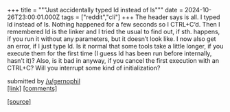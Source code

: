 +++
title = """Just accidentally typed ld instead of ls"""
date = 2024-10-26T23:00:01.000Z
tags = ["reddit","cli"]
+++
The header says is all. I typed ld instead of ls. Nothing happened for a few seconds so I CTRL+C‘d. Then I remembered ld is the linker and I tried the usual to find out, if sth. happens, if you run it without any parameters, but it doesn’t look like. I now also get an error, if I just type ld. Is it normal that some tools take a little longer, if you execute them for the first time (I guess ld has been run before internally, hasn’t it)? Also, is it bad in anyway, if you cancel the first execution with an CTRL+C? Will you interrupt some kind of initialization?

submitted by [/u/gernophil](https://www.reddit.com/user/gernophil)  
[\[link\]](https://www.reddit.com/r/commandline/comments/1gcx9ya/just_accidentally_typed_ld_instead_of_ls/) [\[comments\]](https://www.reddit.com/r/commandline/comments/1gcx9ya/just_accidentally_typed_ld_instead_of_ls/)

[[source]](https://www.reddit.com/r/commandline/comments/1gcx9ya/just_accidentally_typed_ld_instead_of_ls/)
